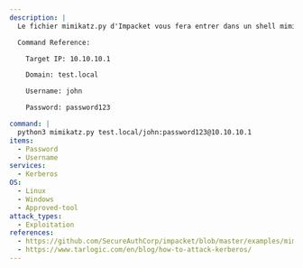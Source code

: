 ```yaml
---
description: |
  Le fichier mimikatz.py d'Impacket vous fera entrer dans un shell mimikatz sur la machine cible, ce qui vous permettra d'effectuer toutes les actions liées à mimikatz, telles que l'extraction des informations d'identification de la mémoire, l'extraction des clés, etc.

  Command Reference:

  	Target IP: 10.10.10.1

  	Domain: test.local

  	Username: john

  	Password: password123

command: |
  python3 mimikatz.py test.local/john:password123@10.10.10.1
items:
  - Password
  - Username
services:
  - Kerberos
OS:
  - Linux
  - Windows
  - Approved-tool
attack_types:
  - Exploitation
references:
  - https://github.com/SecureAuthCorp/impacket/blob/master/examples/mimikatz.py
  - https://www.tarlogic.com/en/blog/how-to-attack-kerberos/
---
```

